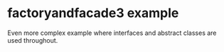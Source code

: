 
# factoryandfacade3 example

Even more complex example where interfaces and abstract classes are used throughout.